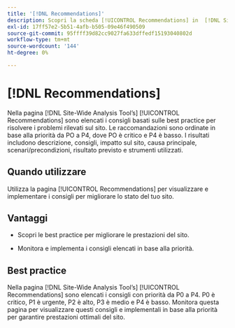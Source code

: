 ```yaml
---
title: '[!DNL Recommendations]'
description: Scopri la scheda [!UICONTROL Recommendations] in  [!DNL Site-Wide Analysis Tool], quando utilizzarla, i suoi vantaggi e le best practice.
exl-id: 17ff57e2-5b51-4afb-b505-09e46f490509
source-git-commit: 95ffff39d82cc9027fa633dffedf15193040802d
workflow-type: tm+mt
source-wordcount: '144'
ht-degree: 0%

---
```


# [!DNL Recommendations]

Nella pagina [!DNL Site-Wide Analysis Tool’s] [!UICONTROL Recommendations] sono elencati i consigli basati sulle best practice per risolvere i problemi rilevati sul sito. Le raccomandazioni sono ordinate in base alla priorità da PO a P4, dove PO è critico e P4 è basso. I risultati includono descrizione, consigli, impatto sul sito, causa principale, scenari/precondizioni, risultato previsto e strumenti utilizzati.

## Quando utilizzare

Utilizza la pagina [!UICONTROL Recommendations] per visualizzare e implementare i consigli per migliorare lo stato del tuo sito.

## Vantaggi

* Scopri le best practice per migliorare le prestazioni del sito.

* Monitora e implementa i consigli elencati in base alla priorità.

## Best practice

Nella pagina [!DNL Site-Wide Analysis Tool’s] [!UICONTROL Recommendations] sono elencati i consigli con priorità da P0 a P4. P0 è critico, P1 è urgente, P2 è alto, P3 è medio e P4 è basso. Monitora questa pagina per visualizzare questi consigli e implementali in base alla priorità per garantire prestazioni ottimali del sito.
